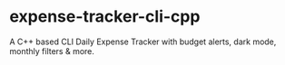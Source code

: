 # expense-tracker-cli-cpp
A C++ based CLI Daily Expense Tracker with budget alerts, dark mode, monthly filters &amp; more.
